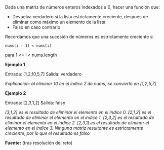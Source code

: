 Dada una matriz de números enteros indexados a 0, hacer una función que: 
- Devuelva verdadero si la lista estrictamente creciente, después de eliminar como máximo un elemento de la lista
- Falso en caso contrario

Recordamos que una sucesión de números es estrictamente creciente si
```
nums[i - 1] < nums[i]
```
para 1 <= i < nums.length

**Ejemplo 1**

Entrada: [1,2,10,5,7]
Salida: verdadero

*Explicación: al eliminar 10 en el índice 2 de nums, se convierte en [1,2,5,7]*

**Ejemplo 2**

Entrada: [2,3,1,2]
Salida: falso

*[3,1,2] es el resultado de eliminar el elemento en el índice 0.
[2,1,2] es el resultado de eliminar el elemento en el índice 1.
[2,3,2] es el resultado de eliminar el elemento en el índice 2.
[2,3,1] es el resultado de eliminar el elemento en el índice 3.
Ninguna matriz resultante es estrictamente creciente, por lo que el resultado es falso*

**Fuente:** (tras resolución del reto)
